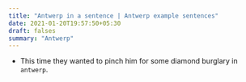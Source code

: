 ```yaml
---
title: "Antwerp in a sentence | Antwerp example sentences"
date: 2021-01-20T19:57:50+05:30
draft: falses
summary: "Antwerp"
---
```

- This time they wanted to pinch him for some diamond burglary in `antwerp`.
                 
